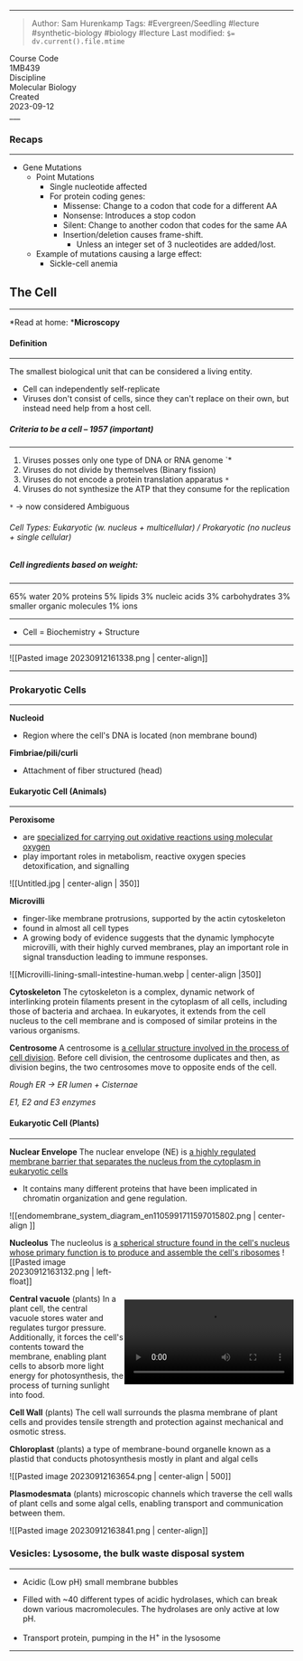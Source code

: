
___
> Author: <span class="name">Sam Hurenkamp</span>
> Tags: #Evergreen/Seedling #lecture #synthetic-biology #biology #lecture 
> Last modified: `$= dv.current().file.mtime`

<div class="f-info">
	<div class="course-code">
		<span class="fheader"> Course Code </span> <br/>
		<span class="fbody"> 1MB439 </span>
	</div>
	<div class="discipline">
		<span class="fheader"> Discipline </span> <br />
		<span class="fbody"> Molecular Biology </span>
	</div>
	<div class="date">
		<span class="fheader"> Created</span> <br />
		<span class="fbody last-modified"> 2023-09-12 </span>
	</div>
</div>
___


### Recaps
---
- Gene Mutations
	- Point Mutations
		- Single nucleotide affected
		- For protein coding genes:
			- Missense: Change to a codon that code for a different AA
			- Nonsense: Introduces a stop codon
			- Silent: Change to another codon that codes for the same AA
			- Insertion/deletion causes frame-shift.
				- Unless an integer set of 3 nucleotides are added/lost.
	- Example of mutations causing a large effect:
		- Sickle-cell anemia


## The Cell
___
*Read at home: ***Microscopy**

#### Definition
---
The smallest biological unit that can be considered a living entity.
- Cell can independently self-replicate
- Viruses don't consist of cells, since they can't replace on their own, but instead need help from a host cell.

##### Criteria to be a cell – 1957 (*important*)
---
1. Viruses posses only one type of DNA or RNA genome `*
2. Viruses do not divide by themselves (Binary fission)
3. Viruses do not encode a protein translation apparatus `*`
4. Viruses do not synthesize the ATP that they consume for the replication

 `*` → now considered Ambiguous


###### Cell Types: Eukaryotic (w. nucleus + multicellular) / Prokaryotic (no nucleus + single cellular)

##### **Cell ingredients based on weight:**
___
65% water
20% proteins
5% lipids
3% nucleic acids
3% carbohydrates
3% smaller organic molecules
1% ions
___

- Cell = Biochemistry + Structure

___
![[Pasted image 20230912161338.png | center-align]]
___


### Prokaryotic Cells
---
**Nucleoid**
- Region where the cell's DNA is located (non membrane bound)

**Fimbriae/pili/curli**
- Attachment of fiber structured (head)



#### Eukaryotic Cell (Animals)
___
**Peroxisome**
-  are <u>specialized for carrying out oxidative reactions using molecular oxygen</u>
- play important roles in metabolism, reactive oxygen species detoxification, and signalling


![[Untitled.jpg | center-align | 350]]



**Microvilli**
- finger-like membrane protrusions, supported by the actin cytoskeleton
- found in almost all cell types
- A growing body of evidence suggests that the dynamic lymphocyte microvilli, with their highly curved membranes, play an important role in signal transduction leading to immune responses.


![[Microvilli-lining-small-intestine-human.webp | center-align |350]]


**Cytoskeleton**
The cytoskeleton is a complex, dynamic network of interlinking protein filaments present in the cytoplasm of all cells, including those of bacteria and archaea. In eukaryotes, it extends from the cell nucleus to the cell membrane and is composed of similar proteins in the various organisms.

**Centrosome**
A centrosome is <u>a cellular structure involved in the process of cell division</u>. Before cell division, the centrosome duplicates and then, as division begins, the two centrosomes move to opposite ends of the cell.


*Rough ER → ER lumen + Cisternae*

*E1, E2 and E3 enzymes*
#### Eukaryotic Cell (Plants)
___
**Nuclear Envelope**
The nuclear envelope (NE) is <u>a highly regulated membrane barrier that separates the nucleus from the cytoplasm in eukaryotic cells</u>
- It contains many different proteins that have been implicated in chromatin organization and gene regulation.

![[endomembrane_system_diagram_en1105991711597015802.png | center-align ]]


**Nucleolus**
The nucleolus is <u>a spherical structure found in the cell's nucleus whose primary function is to produce and assemble the cell's ribosomes</u>
<video style="float: right; margin-top: 75px;" src="https://www.gstatic.com/culturalinstitute/searchar/assets/edu_concepts_nucleolus/desktop_dark.mp4" controls autoplay loop></video>
![[Pasted image 20230912163132.png | left-float]]


**Central vacuole** (plants)
In a plant cell, the central vacuole stores water and regulates turgor pressure. Additionally, it forces the cell's contents toward the membrane, enabling plant cells to absorb more light energy for photosynthesis, the process of turning sunlight into food.

**Cell Wall** (plants)
The cell wall surrounds the plasma membrane of plant cells and provides tensile strength and protection against mechanical and osmotic stress.

**Chloroplast** (plants)
a type of membrane-bound organelle known as a plastid that conducts photosynthesis mostly in plant and algal cells

![[Pasted image 20230912163654.png | center-align | 500]]



**Plasmodesmata** (plants)
microscopic channels which traverse the cell walls of plant cells and some algal cells, enabling transport and communication between them.

![[Pasted image 20230912163841.png | center-align]]

### **Vesicles**: **Lysosome**, the bulk waste disposal system
___
- Acidic (Low pH) small membrane bubbles

- Filled with ~40 different types of acidic hydrolases, which can break down various macromolecules. The hydrolases are only active at low pH.

- Transport protein, pumping in the H<sup>+</sup> in the lysosome

___
